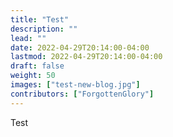 ```yaml
---
title: "Test"
description: ""
lead: ""
date: 2022-04-29T20:14:00-04:00
lastmod: 2022-04-29T20:14:00-04:00
draft: false
weight: 50
images: ["test-new-blog.jpg"]
contributors: ["ForgottenGlory"]
---
```


Test